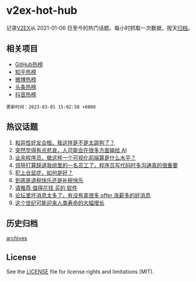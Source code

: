 # v2ex-hot-hub

 记录[V2EX](https://www.v2ex.com/)从 2021-01-06 日至今的热门话题。每小时抓取一次数据，按天[归档](archives)。
 
 ## 相关项目

- [GitHub热榜](https://github.com/it985/github-hot-hub)
- [知乎热榜](https://github.com/it985/zhihu-hot-hub)
- [微博热榜](https://github.com/it985/weibo-hot-hub)
- [头条热榜](https://github.com/it985/toutiao-hot-hub)
- [抖音热榜](https://github.com/it985/douyin-hot-hub)


 `更新时间：2023-03-01 15:02:58 +0800`

## 热议话题

1. [和异性好友合租，我这样是不是太舔狗了？](https://www.v2ex.com/t/920116)
1. [突然觉得有点悲哀，人可能会在很多方面输给 AI](https://www.v2ex.com/t/920004)
1. [业余程序员，做这样一个可视化前端算是什么水平？](https://www.v2ex.com/t/920089)
1. [领导打算辞退我组里的一名员工了，程序员写代码时多沟通真的很重要](https://www.v2ex.com/t/920072)
1. [犯上仓鼠症，如何是好？](https://www.v2ex.com/t/919864)
1. [到底是退税快乐还是补税快乐](https://www.v2ex.com/t/920067)
1. [请推荐 值得花钱 买的 软件](https://www.v2ex.com/t/920006)
1. [论坛里坏消息太多了，有没有拿很多 offer 涨薪多的好消息](https://www.v2ex.com/t/919844)
1. [这个世纪可能迎来人类寿命的大幅增长](https://www.v2ex.com/t/919858)

## 历史归档

[archives](archives)

## License

See the [LICENSE](LICENSE) file for license rights and limitations (MIT).
